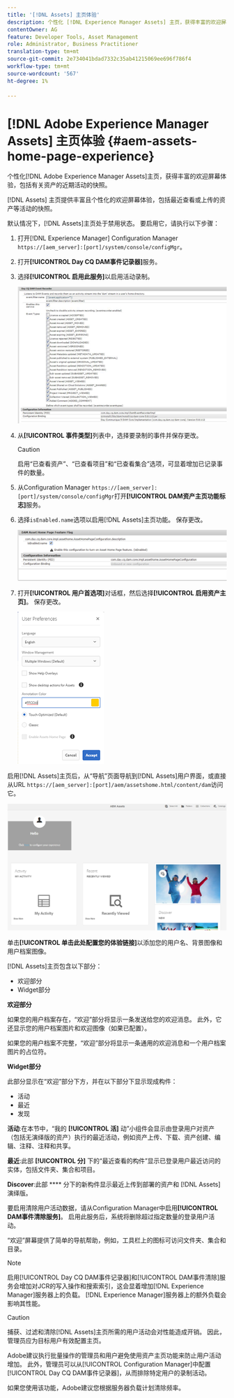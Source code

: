 ```yaml
---
title: '[!DNL Assets] 主页体验'
description: 个性化 [!DNL Experience Manager Assets] 主页，获得丰富的欢迎屏幕体验，包括有关资产的近期活动的快照。
contentOwner: AG
feature: Developer Tools, Asset Management
role: Administrator, Business Practitioner
translation-type: tm+mt
source-git-commit: 2e734041bdad7332c35ab41215069ee696f786f4
workflow-type: tm+mt
source-wordcount: '567'
ht-degree: 1%

---
```



# [!DNL Adobe Experience Manager Assets] 主页体验  {#aem-assets-home-page-experience}

个性化[!DNL Adobe Experience Manager Assets]主页，获得丰富的欢迎屏幕体验，包括有关资产的近期活动的快照。

[!DNL Assets] 主页提供丰富且个性化的欢迎屏幕体验，包括最近查看或上传的资产等活动的快照。

默认情况下，[!DNL Assets]主页处于禁用状态。 要启用它，请执行以下步骤：

1. 打开[!DNL Experience Manager] Configuration Manager `https://[aem_server]:[port]/system/console/configMgr`。
1. 打开&#x200B;**[!UICONTROL Day CQ DAM事件记录器]**&#x200B;服务。
1. 选择&#x200B;**[!UICONTROL 启用此服务]**&#x200B;以启用活动录制。

   ![chlimage_1-250](assets/chlimage_1-250.png)

1. 从&#x200B;**[!UICONTROL 事件类型]**&#x200B;列表中，选择要录制的事件并保存更改。

   >[!CAUTION]
   >
   >启用“已查看资产”、“已查看项目”和“已查看集合”选项，可显着增加已记录事件的数量。

1. 从Configuration Manager `https://[aem_server]:[port]/system/console/configMgr`打开&#x200B;**[!UICONTROL DAM资产主页功能标志]**&#x200B;服务。
1. 选择`isEnabled.name`选项以启用[!DNL Assets]主页功能。 保存更改。

   ![chlimage_1-251](assets/chlimage_1-251.png)

1. 打开&#x200B;**[!UICONTROL 用户首选项]**&#x200B;对话框，然后选择&#x200B;**[!UICONTROL 启用资产主页]**。 保存更改。

   ![在“用户首选项”对话框中启用资源主页](assets/Annotation-color.png)

启用[!DNL Assets]主页后，从“导航”页面导航到[!DNL Assets]用户界面，或直接从URL `https://[aem_server]:[port]/aem/assetshome.html/content/dam`访问它。

![在资产用户界面上配置体验链接](assets/config-experience-link.png)

单击&#x200B;**[!UICONTROL 单击此处配置您的体验链接]**&#x200B;以添加您的用户名、背景图像和用户档案图像。

[!DNL Assets]主页包含以下部分：

* 欢迎部分
* Widget部分

**欢迎部分**

如果您的用户档案存在，“欢迎”部分将显示一条发送给您的欢迎消息。 此外，它还显示您的用户档案图片和欢迎图像（如果已配置）。

如果您的用户档案不完整，“欢迎”部分将显示一条通用的欢迎消息和一个用户档案图片的占位符。

**Widget部分**

此部分显示在“欢迎”部分下方，并在以下部分下显示现成构件：

* 活动
* 最近
* 发现

**活动**:在本节中，“我的 **[!UICONTROL 活]** 动”小组件会显示由登录用户对资产（包括无演绎版的资产）执行的最近活动，例如资产上传、下载、资产创建、编辑、注释、注释和共享。

**最近**:此部 **[!UICONTROL 分]** 下的“最近查看的构件”显示已登录用户最近访问的实体，包括文件夹、集合和项目。

**Discover**:此部 **** 分下的新构件显示最近上传到部署的资产和 [!DNL Assets] 演绎版。

要启用清除用户活动数据，请从Configuration Manager中启用&#x200B;**[!UICONTROL DAM事件清除服务]**。 启用此服务后，系统将删除超过指定数量的登录用户活动。

“欢迎”屏幕提供了简单的导航帮助，例如，工具栏上的图标可访问文件夹、集合和目录。

>[!NOTE]
>
>启用[!UICONTROL Day CQ DAM事件记录器]和[!UICONTROL DAM事件清除]服务会增加对JCR的写入操作和搜索索引，这会显着增加[!DNL Experience Manager]服务器上的负载。 [!DNL Experience Manager]服务器上的额外负载会影响其性能。

>[!CAUTION]
>
>捕获、过滤和清除[!DNL Assets]主页所需的用户活动会对性能造成开销。 因此，管理员应为目标用户有效配置主页。
>
>Adobe建议执行批量操作的管理员和用户避免使用资产主页功能来防止用户活动增加。 此外，管理员可以从[!UICONTROL Configuration Manager]中配置[!UICONTROL Day CQ DAM事件记录器]，从而排除特定用户的录制活动。
>
>如果您使用该功能，Adobe建议您根据服务器负载计划清除频率。
